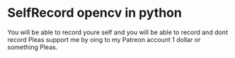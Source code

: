 # SelfRecord opencv in python
You will be able to record youre self and you will be able to record and dont record Pleas support me by oing to my Patreon account 1 dollar or something Pleas.
